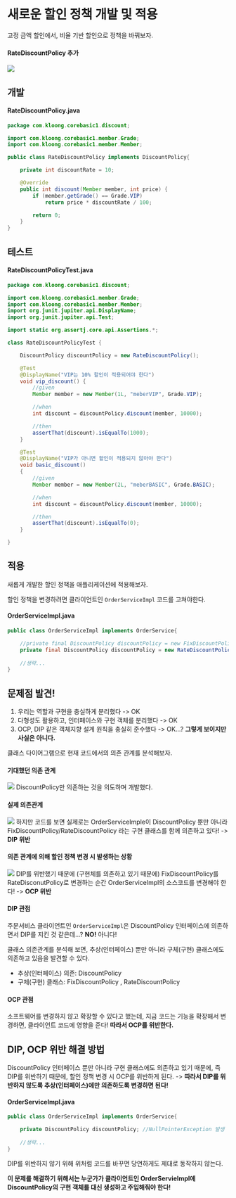 # 새로운 할인 정책 개발 및 적용

고정 금액 할인에서, 비율 기반 할인으로 정책을 바꿔보자.

#### RateDiscountPolicy 추가
![](Pasted%20image%2020220403202805.png)

## 개발
#### RateDiscountPolicy.java
```Java
package com.kloong.corebasic1.discount;

import com.kloong.corebasic1.member.Grade;
import com.kloong.corebasic1.member.Member;

public class RateDiscountPolicy implements DiscountPolicy{

    private int discountRate = 10;

    @Override
    public int discount(Member member, int price) {
        if (member.getGrade() == Grade.VIP)
            return price * discountRate / 100;

        return 0;
    }
}
```

## 테스트
#### RateDiscountPolicyTest.java
```Java
package com.kloong.corebasic1.discount;

import com.kloong.corebasic1.member.Grade;
import com.kloong.corebasic1.member.Member;
import org.junit.jupiter.api.DisplayName;
import org.junit.jupiter.api.Test;

import static org.assertj.core.api.Assertions.*;

class RateDiscountPolicyTest {

    DiscountPolicy discountPolicy = new RateDiscountPolicy();

    @Test
    @DisplayName("VIP는 10% 할인이 적용되어야 한다")
    void vip_discount() {
        //given
        Member member = new Member(1L, "meberVIP", Grade.VIP);

        //when
        int discount = discountPolicy.discount(member, 10000);

        //then
        assertThat(discount).isEqualTo(1000);
    }

    @Test
    @DisplayName("VIP가 아니면 할인이 적용되지 않아야 한다")
    void basic_discount()
    {
        //given
        Member member = new Member(2L, "meberBASIC", Grade.BASIC);

        //when
        int discount = discountPolicy.discount(member, 10000);

        //then
        assertThat(discount).isEqualTo(0);
    }

}
```

## 적용
새롭게 개발한 할인 정책을 애플리케이션에 적용해보자.

할인 정책을 변경하려면 클라이언트인 `OrderServiceImpl` 코드를 고쳐야한다.

#### OrderServiceImpl.java
```Java
public class OrderServiceImpl implements OrderService{

    //private final DiscountPolicy discountPolicy = new FixDiscountPolicy();
    private final DiscountPolicy discountPolicy = new RateDiscountPolicy();
    
    //생략...
}
```

## 문제점 발견!
1. 우리는 역할과 구현을 충실하게 분리했다 -> OK
2. 다형성도 활용하고, 인터페이스와 구현 객체를 분리했다 -> OK
3. OCP, DIP 같은 객체지향 설계 원칙을 충실히 준수했다 -> OK...? **그렇게 보이지만 사실은 아니다.**

클래스 다이어그램으로 현재 코드에서의 의존 관계를 분석해보자.

#### 기대했던 의존 관계
![](Pasted%20image%2020220403205553.png)
DiscountPolicy만 의존하는 것을 의도하며 개발했다.

#### 실제 의존관계
![](Pasted%20image%2020220403205622.png)
하지만 코드를 보면 실제로는 OrderServiceImple이 DiscountPolicy 뿐만 아니라 FixDiscountPolicy/RateDiscountPolicy 라는 구현 클래스를 함께 의존하고 있다! -> **DIP 위반**

#### 의존 관계에 의해 할인 정책 변경 시 발생하는 상황
![](Pasted%20image%2020220403205937.png)
DIP를 위반했기 때문에 (구현체를 의존하고 있기 때문에) FixDiscountPolicy를 RateDisconutPolicy로 변경하는 순간 OrderServiceImpl의 소스코드를 변경해야 한다! -> **OCP 위반**

#### DIP 관점
주문서비스 클라이언트인 `OrderServiceImpl`은 DiscountPolicy 인터페이스에 의존하면서 DIP를 지킨 것 같은데...? **NO!** 아니다!

클래스 의존관계를 분석해 보면, 추상(인터페이스) 뿐만 아니라 구체(구현) 클래스에도 의존하고 있음을 발견할 수 있다.
- 추상(인터페이스) 의존: DiscountPolicy
- 구체(구현) 클래스: FixDiscountPolicy , RateDiscountPolicy

#### OCP 관점
소프트웨어를 변경하지 않고 확장할 수 있다고 했는데, 지금 코드는 기능을 확장해서 변경하면, 클라이언트 코드에 영향을 준다! **따라서 OCP를 위반한다.**

## DIP, OCP 위반 해결 방법
DiscountPolicy 인터페이스 뿐만 아니라 구현 클래스에도 의존하고 있기 때문에, 즉 DIP를 위반하기 때문에, 할인 정책 변경 시 OCP를 위반하게 된다.
-> **따라서 DIP를 위반하지 않도록 추상(인터페이스)에만 의존하도록 변경하면 된다!**

#### OrderServiceImpl.java
```Java
public class OrderServiceImpl implements OrderService{

    private DiscountPolicy discountPolicy; //NullPointerException 발생
    
    //생략...
}
```

DIP를 위반하지 않기 위해 위처럼 코드를 바꾸면 당연하게도 제대로 동작하지 않는다.

**이 문제를 해결하기 위해서는 누군가가 클라이언트인 OrderServieImpl에 DiscountPolicy의 구현 객체를 대신 생성하고 주입해줘야 한다!**